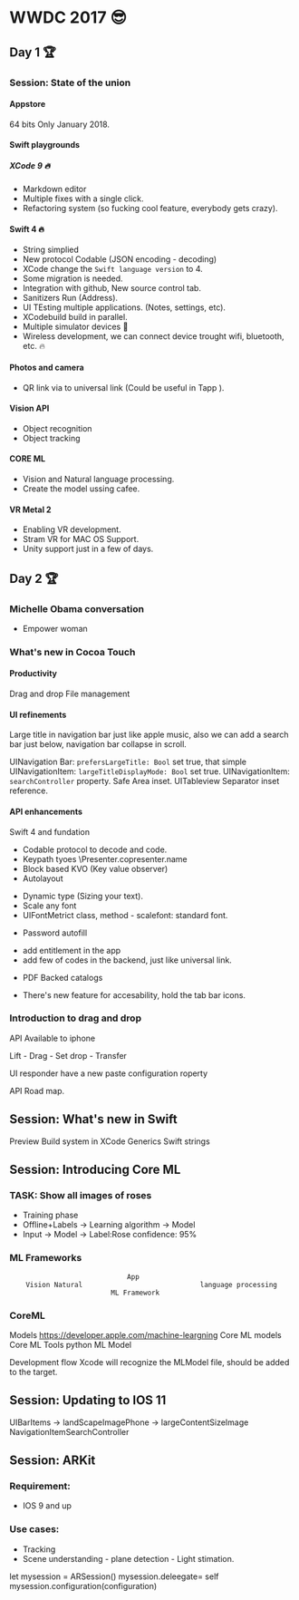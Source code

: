 # WWDC 2017 :sunglasses: 
## Day 1 :trophy:
### Session: State of the union
#### Appstore
64 bits Only January 2018.

#### Swift playgrounds

##### XCode 9 :fire:
* Markdown editor
* Multiple fixes with a single click.
* Refactoring system (so fucking cool feature, everybody gets crazy).

#### Swift 4 :fire:
* String simplied
* New protocol Codable (JSON encoding - decoding)
* XCode change the `Swift language version` to 4.
* Some migration is needed.
* Integration with github, New source control tab.
* Sanitizers Run (Address).
* UI TEsting multiple applications. (Notes, settings, etc).
* XCodebuild build in parallel.
* Multiple simulator devices :pray:
* Wireless development, we can connect device trought wifi, bluetooth, etc. :fire:

####  Photos and camera
* QR link via to universal link (Could be useful in Tapp ).

#### Vision API
* Object recognition
* Object tracking

#### CORE ML
* Vision and Natural language processing.
* Create the model ussing cafee.

#### VR Metal 2
* Enabling VR development.
* Stram VR for MAC OS Support.
* Unity support just in a few of days.

## Day 2 :trophy:

### Michelle Obama conversation
* Empower woman

### What's new in Cocoa Touch
#### Productivity
Drag and drop
File management

#### UI refinements
Large title in navigation bar just like apple music, also we can add a search bar just below, navigation bar collapse in scroll.

UINavigation Bar: `prefersLargeTitle: Bool`  set true, that simple
UINavigationItem: `largeTitleDisplayMode: Bool` set true.
UINavigationItem: `searchController` property.
Safe Area inset. 
UITableview Separator inset reference.

#### API enhancements
Swift 4 and fundation
* Codable protocol to decode and code.
* Keypath tyoes \Presenter.copresenter.name
* Block based KVO (Key value observer)
* Autolayout
- Dynamic type (Sizing your text).
- Scale any font
- UIFontMetrict class, method - scalefont: standard font.

* Password autofill
- add entitlement in the app
- add few of codes in the backend, just like universal link.

* PDF Backed catalogs
- There's new feature for accesability, hold the tab bar icons.


### Introduction to drag and drop
API Available to iphone

Lift - Drag - Set drop - Transfer

UI responder have a new paste configuration roperty

API Road map.


## Session: What's new in Swift

Preview Build system in XCode
Generics
Swift strings

## Session: Introducing Core ML
### TASK:  Show all images of roses
* Training phase
* Offline+Labels -> Learning algorithm -> Model
* Input -> Model -> Label:Rose confidence: 95%

### ML Frameworks
                                 App
        Vision Natural                             language processing
                             ML Framework

### CoreML
Models
https://developer.apple.com/machine-leargning
Core ML models
Core ML Tools python ML Model



Development flow
Xcode will recognize the MLModel file, should be added to the target.

## Session: Updating to IOS 11
UIBarItems -> landScapeImagePhone
           -> largeContentSizeImage
NavigationItemSearchController



## Session: ARKit
### Requirement: 
* IOS 9 and up
### Use cases:
* Tracking
* Scene understanding - plane detection - Light stimation.


let  mysession = ARSession()
mysession.deleegate= self
mysession.configuration(configuration)


